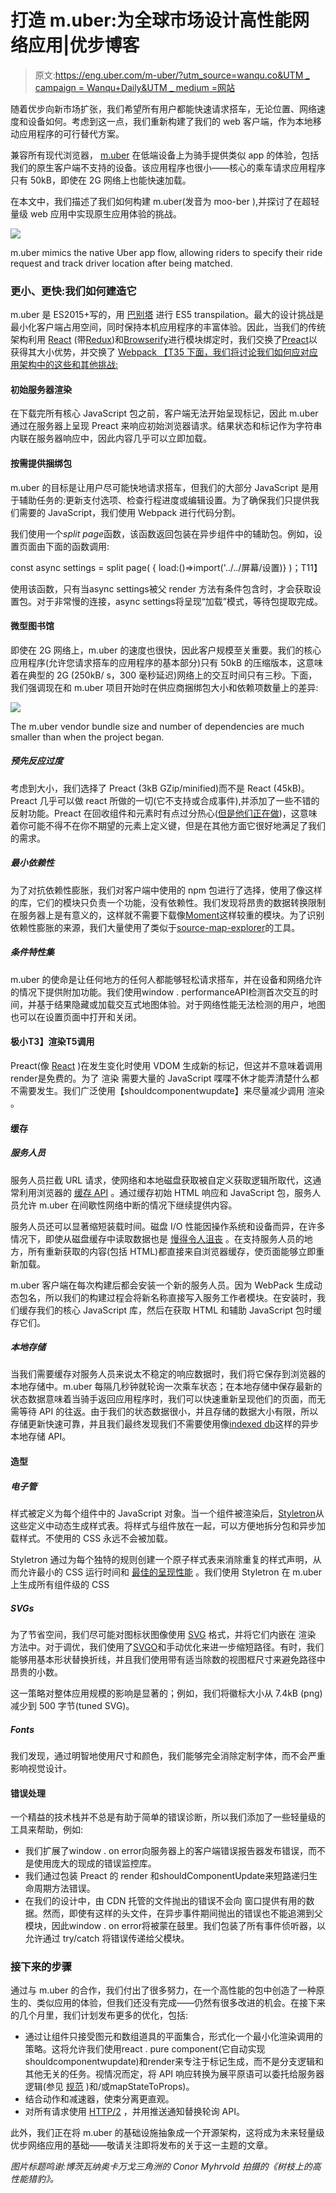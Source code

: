 # 打造 m.uber:为全球市场设计高性能网络应用|优步博客

> 原文:[https://eng.uber.com/m-uber/?utm_source=wanqu.co&UTM _ campaign = Wanqu+Daily&UTM _ medium =网站](https://eng.uber.com/m-uber/?utm_source=wanqu.co&utm_campaign=Wanqu+Daily&utm_medium=website)

随着优步向新市场扩张，我们希望所有用户都能快速请求搭车，无论位置、网络速度和设备如何。考虑到这一点，我们重新构建了我们的 web 客户端，作为本地移动应用程序的可行替代方案。

兼容所有现代浏览器， [m.uber](https://m.uber.com) 在低端设备上为骑手提供类似 app 的体验，包括我们的原生客户端不支持的设备。该应用程序也很小——核心的乘车请求应用程序只有 50kB，即使在 2G 网络上也能快速加载。

在本文中，我们描述了我们如何构建 m.uber(发音为 moo-ber ),并探讨了在超轻量级 web 应用中实现原生应用体验的挑战。

![](../Images/970898dd4ce0b5b510e39e9dd8c1ee22.png)

m.uber mimics the native Uber app flow, allowing riders to specify their ride request and track driver location after being matched.



### 更小、更快:我们如何建造它

m.uber 是 ES2015+写的，用 [巴别塔](https://babeljs.io/) 进行 ES5 transpilation。最大的设计挑战是最小化客户端占用空间，同时保持本机应用程序的丰富体验。因此，当我们的传统架构利用 [React](https://facebook.github.io/react/) (带[Redux](http://redux.js.org/))和[Browserify](http://browserify.org/)进行模块绑定时，我们交换了[Preact](https://github.com/developit/preact)以获得其大小优势，并交换了 [Webpack 【T35 下面，我们将讨论我们如何应对应用架构中的这些和其他挑战:](https://webpack.github.io/)

#### 初始服务器渲染

在下载完所有核心 JavaScript 包之前，客户端无法开始呈现标记，因此 m.uber 通过在服务器上呈现 Preact 来响应初始浏览器请求。结果状态和标记作为字符串内联在服务器响应中，因此内容几乎可以立即加载。

#### 按需提供捆绑包

m.uber 的目标是让用户尽可能快地请求搭车，但我们的大部分 JavaScript 是用于辅助任务的:更新支付选项、检查行程进度或编辑设置。为了确保我们只提供我们需要的 JavaScript，我们使用 Webpack 进行代码分割。

我们使用一个*split page*函数，该函数返回包装在异步组件中的辅助包。例如，设置页面由下面的函数调用:

const async settings = split page(
{ load:()=>import('../../屏幕/设置)}
)；T11】

使用该函数，只有当async settings被父 render 方法有条件包含时，才会获取设置包。对于非常慢的连接，async settings将呈现“加载”模式，等待包提取完成。

#### 微型图书馆

即使在 2G 网络上，m.uber 的速度也很快，因此客户规模至关重要。我们的核心应用程序(允许您请求搭车的应用程序的基本部分)只有 50kB 的压缩版本，这意味着在典型的 2G (250kB/ <wbr> s，300 毫秒延迟)网络上的交互时间只有三秒。下面，我们强调现在和 m.uber 项目开始时在供应商捆绑包大小和依赖项数量上的差异:

![](../Images/aa04ac62927adc5acdace7b69b7b7dcc.png)

The m.uber vendor bundle size and number of dependencies are much smaller than when the project began.



##### 预先反应过度

考虑到大小，我们选择了 Preact (3kB GZip/minified)而不是 React (45kB)。Preact 几乎可以做 react 所做的一切(它不支持[](https://facebook.github.io/react/docs/typechecking-with-proptypes.html)或合成事件),并添加了一些不错的反射功能。Preact 在回收组件和元素时有点过分热心([但是他们正在做](https://github.com/developit/preact/pull/664))，这意味着你可能不得不在你不期望的元素上定义键，但是在其他方面它很好地满足了我们的需求。

##### 最小依赖性

为了对抗依赖性膨胀，我们对客户端中使用的 npm 包进行了选择，使用了像[](https://github.com/angus-c/just)这样的库，它们的模块只负责一个功能，没有依赖性。我们发现将昂贵的数据转换限制在服务器上是有意义的，这样就不需要下载像[Moment](https://github.com/moment/moment)这样较重的模块。为了识别依赖性膨胀的来源，我们大量使用了类似于[source-map-explorer](https://www.npmjs.com/package/source-map-explorer)的工具。

##### 条件特性集

m.uber 的使命是让任何地方的任何人都能够轻松请求搭车，并在设备和网络允许的情况下提供附加功能。我们使用window . performanceAPI检测首次交互的时间，并基于结果隐藏或加载交互式地图体验。对于网络性能无法检测的用户，地图也可以在设置页面中打开和关闭。

#### 极小T3】渲染T5调用

Preact(像 [React](https://facebook.github.io/react/) )在发生变化时使用 VDOM 生成新的标记，但这并不意味着调用render是免费的。为了 渲染 需要大量的 JavaScript 喋喋不休才能弄清楚什么都不需要发生。我们广泛使用【shouldcomponentwupdate】来尽量减少调用 渲染 。

#### 缓存

##### 服务人员

服务人员拦截 URL 请求，使网络和本地磁盘获取被自定义获取逻辑所取代，这通常利用浏览器的 [缓存 API](https://developer.mozilla.org/en-US/docs/Web/API/Cache) 。通过缓存初始 HTML 响应和 JavaScript 包，服务人员允许 m.uber 在间歇性网络中断的情况下继续提供内容。

服务人员还可以显著缩短装载时间。磁盘 I/O 性能因操作系统和设备而异，在许多情况下，即使从磁盘缓存中读取数据也是 [慢得令人沮丧](https://github.com/w3c/ServiceWorker/blob/master/implementation_considerations.md#racing-allowed) 。在支持服务人员的地方，所有重新获取的内容(包括 HTML)都直接来自浏览器缓存，使页面能够立即重新加载。

m.uber 客户端在每次构建后都会安装一个新的服务人员。因为 WebPack 生成动态包名，所以我们的构建过程会将新名称直接写入服务工作者模块。在安装时，我们缓存我们的核心 JavaScript 库，然后[](https://en.wikipedia.org/wiki/Lazy_loading)在获取 HTML 和辅助 JavaScript 包时缓存它们。

##### 本地存储

当我们需要缓存对服务人员来说太不稳定的响应数据时，我们将它保存到浏览器的本地存储中。m.uber 每隔几秒钟就轮询一次乘车状态；在本地存储中保存最新的状态数据意味着当骑手返回应用程序时，我们可以快速重新呈现他们的页面，而无需等待 API 的往返。由于我们的状态数据很小，并且存储的数据大小有限，所以存储更新快速可靠，并且我们最终发现我们不需要使用像[indexed db](https://en.wikipedia.org/wiki/Indexed_Database_API)这样的异步本地存储 API。

#### 造型

##### 电子管

样式被定义为每个组件中的 JavaScript 对象。当一个组件被渲染后，[Styletron](https://github.com/rtsao/styletron)从这些定义中动态生成样式表。将样式与组件放在一起，可以方便地拆分包和异步加载样式。不使用的 CSS 永远不会被加载。

Styletron 通过为每个独特的规则创建一个原子样式表来消除重复的样式声明，从而允许最小的 CSS 运行时间和 [最佳的呈现性能](https://github.com/necolas/react-native-web/tree/master/benchmarks) 。我们使用 Styletron 在 m.uber 上生成所有组件级的 CSS

##### SVGs

为了节省空间，我们尽可能对图标状图像使用 [SVG](https://en.wikipedia.org/wiki/Scalable_Vector_Graphics) 格式，并将它们内嵌在 渲染 方法中。对于调优，我们使用了[SVGO](https://github.com/svg/svgo)和手动优化来进一步缩短路径。有时，我们能够用基本形状替换折线，并且我们使用带有适当除数的视图框尺寸来避免路径中昂贵的小数。

这一策略对整体应用规模的影响是显著的；例如，我们将徽标大小从 7.4kB (png)减少到 500 字节(tuned SVG)。

##### Fonts

我们发现，通过明智地使用尺寸和颜色，我们能够完全消除定制字体，而不会严重影响视觉设计。

#### 错误处理

一个精益的技术栈并不总是有助于简单的错误诊断，所以我们添加了一些轻量级的工具来帮助，例如:

*   我们扩展了window . on error向服务器上的客户端错误报告器发布错误，而不是使用庞大的现成的错误监控库。
*   我们通过包装 Preact 的 render 和shouldComponentUpdate来短路递归生命周期方法错误。
*   在我们的设计中，由 CDN 托管的文件抛出的错误不会向 窗口提供有用的数据。然而，即使有这样的头文件，在异步事件期间抛出的错误也不能追溯到父模块，因此window . on error将被蒙在鼓里。我们包装了所有事件侦听器，以允许通过 try/catch 将错误传递给父模块。

### 接下来的步骤

通过与 m.uber 的合作，我们付出了很多努力，在一个高性能的包中创造了一种原生的、类似应用的体验，但我们还没有完成——仍然有很多改进的机会。在接下来的几个月里，我们计划发布更多的优化，包括:

*   通过让组件只接受图元和数组道具的平面集合，形式化一个最小化渲染调用的策略。这将允许我们使用react . pure component(它自动实现shouldcomponentwupdate)和render来专注于标记生成，而不是分支逻辑和其他无关的任务。视情况而定，将 API 响应转换为展平原语可以委托给服务器逻辑(参见 [规范](https://github.com/paularmstrong/normalizr) )和/或mapStateToProps)。
*   结合动作和减速器，使束分离更直观。
*   对所有请求使用 [HTTP/2](https://en.wikipedia.org/wiki/HTTP/2) ，并用推送通知替换轮询 API。

此外，我们正在将 m.uber 的基础设施抽象成一个开源架构，这将成为未来轻量级优步网络应用的基础——敬请关注即将发布的关于这一主题的文章。

*图片标题鸣谢:博茨瓦纳奥卡万戈三角洲的 Conor Myhrvold 拍摄的《树枝上的高性能猎豹》。*